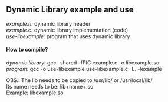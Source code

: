 ## Dynamic Library example and use

*example.h:* dynamic library header  
*example.c:* dynamic library implementation (code)  
*use-libexample:* program that uses dynamic library  

#### How to compile?
*dynamic library:* gcc -shared -fPIC example.c -o libexample.so  
*program*: gcc -o use-libexample use-libexample.c -L. -lexample  


OBS.: The lib needs to be copied to /usr/lib/ or /usr/local/lib/  
Its name needs to be: lib+name+.so  
Example: libexample.so  
